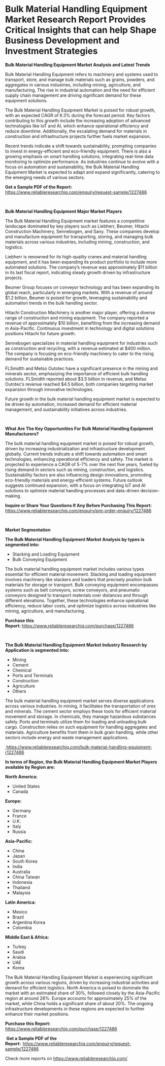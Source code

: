 <p><h1>Bulk Material Handling Equipment Market Research Report Provides Critical Insights that can help Shape Business Development and Investment Strategies</h1></p><p><strong>Bulk Material Handling Equipment Market Analysis and Latest Trends</strong></p>
<p><p>Bulk Material Handling Equipment refers to machinery and systems used to transport, store, and manage bulk materials such as grains, powders, and aggregates in various industries, including mining, agriculture, and manufacturing. The rise in industrial automation and the need for efficient supply chain management are driving significant demand for these equipment solutions.</p><p>The Bulk Material Handling Equipment Market is poised for robust growth, with an expected CAGR of 6.3% during the forecast period. Key factors contributing to this growth include the increasing adoption of advanced technologies like IoT and AI, which enhance operational efficiency and reduce downtime. Additionally, the escalating demand for materials in construction and infrastructure projects further fuels market expansion.</p><p>Recent trends indicate a shift towards sustainability, prompting companies to invest in energy-efficient and eco-friendly equipment. There is also a growing emphasis on smart handling solutions, integrating real-time data monitoring to optimize performance. As industries continue to evolve with a focus on automation and sustainability, the Bulk Material Handling Equipment Market is expected to adapt and expand significantly, catering to the emerging needs of various sectors.</p></p>
<p><strong>Get a Sample PDF of the Report:&nbsp;</strong> <a href="https://www.reliableresearchiq.com/enquiry/request-sample/1227486?utm_campaign=1950&utm_medium=2&utm_source=Github&utm_content=ia&utm_term=18022025&utm_id=bulk-material-handling-equipment">https://www.reliableresearchiq.com/enquiry/request-sample/1227486</a></p>
<p>&nbsp;</p>
<p><strong>Bulk Material Handling Equipment Major Market Players</strong></p>
<p><p>The Bulk Material Handling Equipment market features a competitive landscape dominated by key players such as Liebherr, Beumer, Hitachi Construction Machinery, Sennebogen, and Sany. These companies develop and manufacture equipment for transporting, storing, and managing bulk materials across various industries, including mining, construction, and logistics.</p><p>Liebherr is renowned for its high-quality cranes and material handling equipment, and it has been expanding its product portfolio to include more automated solutions. The company’s revenue was approximately $11 billion in its last fiscal report, indicating steady growth driven by infrastructure projects.</p><p>Beumer Group focuses on conveyor technology and has been expanding its global reach, particularly in emerging markets. With a revenue of around $1.2 billion, Beumer is poised for growth, leveraging sustainability and automation trends in the bulk handling sector.</p><p>Hitachi Construction Machinery is another major player, offering a diverse range of construction and mining equipment. The company reported a revenue of approximately $10 billion, benefiting from the increasing demand in Asia-Pacific. Continuous investment in technology and digital solutions positions Hitachi for future growth.</p><p>Sennebogen specializes in material handling equipment for industries such as construction and recycling, with a revenue estimated at $400 million. The company is focusing on eco-friendly machinery to cater to the rising demand for sustainable practices.</p><p>FLSmidth and Metso Outotec have a significant presence in the mining and minerals sector, emphasizing the importance of efficient bulk handling solutions. FLSmidth reported about $3.5 billion in revenue, and Metso Outotec’s revenue reached $4.5 billion, both companies targeting market expansion through innovative technologies.</p><p>Future growth in the bulk material handling equipment market is expected to be driven by automation, increased demand for efficient material management, and sustainability initiatives across industries.</p></p>
<p>&nbsp;</p>
<p><strong>What Are The Key Opportunities For Bulk Material Handling Equipment Manufacturers?</strong></p>
<p><p>The bulk material handling equipment market is poised for robust growth, driven by increasing industrialization and infrastructure development globally. Current trends indicate a shift towards automation and smart technologies, enhancing operational efficiency and safety. The market is projected to experience a CAGR of 5-7% over the next five years, fueled by rising demand in sectors such as mining, construction, and logistics. Sustainability factors are also influencing design innovations, promoting eco-friendly materials and energy-efficient systems. Future outlook suggests continued expansion, with a focus on integrating IoT and AI solutions to optimize material handling processes and data-driven decision-making.</p></p>
<p><strong>Inquire or Share Your Questions If Any Before Purchasing This Report:</strong> <a href="https://www.reliableresearchiq.com/enquiry/pre-order-enquiry/1227486?utm_campaign=1950&utm_medium=2&utm_source=Github&utm_content=ia&utm_term=18022025&utm_id=bulk-material-handling-equipment">https://www.reliableresearchiq.com/enquiry/pre-order-enquiry/1227486</a></p>
<p>&nbsp;</p>
<p><strong>Market Segmentation</strong></p>
<p><strong>The Bulk Material Handling Equipment Market Analysis by types is segmented into:</strong></p>
<p><ul><li>Stacking and Loading Equipment</li><li>Bulk Conveying Equipment</li></ul></p>
<p><p>The bulk material handling equipment market includes various types essential for efficient material movement. Stacking and loading equipment involves machinery like stackers and loaders that precisely position bulk materials for storage or transport. Bulk conveying equipment encompasses systems such as belt conveyors, screw conveyors, and pneumatic conveyors designed to transport materials over distances and through different elevations. Together, these technologies enhance operational efficiency, reduce labor costs, and optimize logistics across industries like mining, agriculture, and manufacturing.</p></p>
<p><strong>Purchase this Report:&nbsp;</strong><a href="https://www.reliableresearchiq.com/purchase/1227486?utm_campaign=1950&utm_medium=2&utm_source=Github&utm_content=ia&utm_term=18022025&utm_id=bulk-material-handling-equipment">https://www.reliableresearchiq.com/purchase/1227486</a></p>
<p>&nbsp;</p>
<p><strong>The Bulk Material Handling Equipment Market Industry Research by Application is segmented into:</strong></p>
<p><ul><li>Mining</li><li>Cement</li><li>Chemical</li><li>Ports and Terminals</li><li>Construction</li><li>Agriculture</li><li>Others</li></ul></p>
<p><p>The bulk material handling equipment market serves diverse applications across various industries. In mining, it facilitates the transportation of ores and minerals. The cement sector employs these tools for efficient material movement and storage. In chemicals, they manage hazardous substances safely. Ports and terminals utilize them for loading and unloading bulk cargo. Construction relies on such equipment for handling aggregates and materials. Agriculture benefits from them in bulk grain handling, while other sectors include energy and waste management applications.</p></p>
<p><a href="https://www.reliableresearchiq.com/bulk-material-handling-equipment-r1227486?utm_campaign=1950&utm_medium=2&utm_source=Github&utm_content=ia&utm_term=18022025&utm_id=bulk-material-handling-equipment">&nbsp;https://www.reliableresearchiq.com/bulk-material-handling-equipment-r1227486</a></p>
<p><strong>In terms of Region, the Bulk Material Handling Equipment Market Players available by Region are:</strong></p>
<p>
    <p> <strong> North America: </strong>
        <ul>
            <li>United States</li>
            <li>Canada</li>
        </ul>
        </p> 
    <p> <strong> Europe: </strong>
        <ul>
            <li>Germany</li>
            <li>France</li>
            <li>U.K.</li>
            <li>Italy</li>
            <li>Russia</li>
        </ul>
        </p> 
    <p> <strong> Asia-Pacific: </strong>
        <ul>
            <li>China</li>
            <li>Japan</li>
            <li>South Korea</li>
            <li>India</li>
            <li>Australia</li>
            <li>China Taiwan</li>
            <li>Indonesia</li>
            <li>Thailand</li>
            <li>Malaysia</li>
        </ul>
        </p> 
    <p> <strong> Latin America: </strong>
        <ul>
            <li>Mexico</li>
            <li>Brazil</li>
            <li>Argentina Korea</li>
            <li>Colombia</li>
        </ul>
        </p> 
    <p> <strong> Middle East & Africa: </strong>
        <ul>
            <li>Turkey</li>
            <li>Saudi</li>
            <li>Arabia</li>
            <li>UAE</li>
            <li>Korea</li>
        </ul>
    </p>
    </p>
<p><p>The Bulk Material Handling Equipment Market is experiencing significant growth across various regions, driven by increasing industrial activities and demand for efficient logistics. North America is poised to dominate the market with an estimated share of 30%, followed closely by the Asia-Pacific region at around 28%. Europe accounts for approximately 25% of the market, while China holds a significant share of about 20%. The ongoing infrastructure developments in these regions are expected to further enhance their market positions.</p></p>
<p><strong>Purchase this Report: </strong><a href="https://www.reliableresearchiq.com/purchase/1227486?utm_campaign=1950&utm_medium=2&utm_source=Github&utm_content=ia&utm_term=18022025&utm_id=bulk-material-handling-equipment">https://www.reliableresearchiq.com/purchase/1227486</a></p>
<p>&nbsp;<strong>Get a Sample PDF of the Report:&nbsp;&nbsp;</strong><a href="https://www.reliableresearchiq.com/enquiry/request-sample/1227486?utm_campaign=1950&utm_medium=2&utm_source=Github&utm_content=ia&utm_term=18022025&utm_id=bulk-material-handling-equipment">https://www.reliableresearchiq.com/enquiry/request-sample/1227486</a></p>
<p><strong></strong></p>
<p>Check more reports on <a href="https://www.reliableresearchiq.com/?utm_campaign=1950&utm_medium=2&utm_source=Github&utm_content=ia&utm_term=18022025&utm_id=bulk-material-handling-equipment">https://www.reliableresearchiq.com/</a></p>